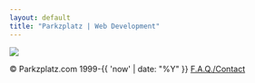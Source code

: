```yaml
---
layout: default
title: "Parkzplatz | Web Development"
---
```


<div class="parent-logo-div">
    <div class="inner-logo-div">
        <img src="{{ "/assets/images/base/parkzplatz-coast2.png" | relative_url }}" />
    </div>
    <div class="social-div">
        <p><a href="https://linkedin.com/in/parkzplatz/" class="social-link"><i class="fa-brands fa-linkedin-in"></i></a>
        <a href="https://www.facebook.com/parkzplatz/" class="social-link"><i class="fa-brands fa-facebook-f"></i></a>
        <a href="https://www.instagram.com/parkzplatz/" class="social-link"><i class="fa-brands fa-instagram"></i></a> <span class="social-link">&copy; Parkzplatz.com 1999-{{ 'now' | date: "%Y" }}</span> <a href="/contact/" class="social-link">F.A.Q./Contact</a></p>
    </div>
</div>
